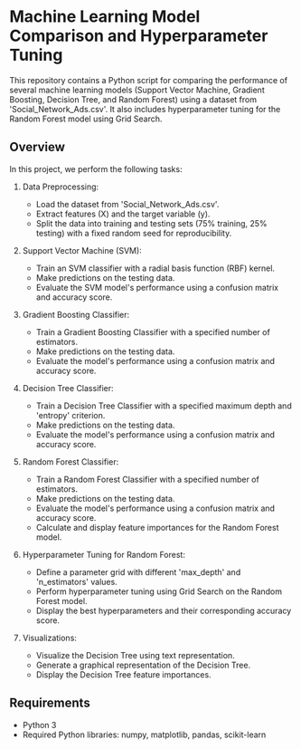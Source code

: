 # Machine Learning Model Comparison and Hyperparameter Tuning

This repository contains a Python script for comparing the performance of several machine learning models (Support Vector Machine, Gradient Boosting, Decision Tree, and Random Forest) using a dataset from 'Social_Network_Ads.csv'. It also includes hyperparameter tuning for the Random Forest model using Grid Search.

## Overview

In this project, we perform the following tasks:

1. Data Preprocessing:
   - Load the dataset from 'Social_Network_Ads.csv'.
   - Extract features (X) and the target variable (y).
   - Split the data into training and testing sets (75% training, 25% testing) with a fixed random seed for reproducibility.

2. Support Vector Machine (SVM):
   - Train an SVM classifier with a radial basis function (RBF) kernel.
   - Make predictions on the testing data.
   - Evaluate the SVM model's performance using a confusion matrix and accuracy score.

3. Gradient Boosting Classifier:
   - Train a Gradient Boosting Classifier with a specified number of estimators.
   - Make predictions on the testing data.
   - Evaluate the model's performance using a confusion matrix and accuracy score.

4. Decision Tree Classifier:
   - Train a Decision Tree Classifier with a specified maximum depth and 'entropy' criterion.
   - Make predictions on the testing data.
   - Evaluate the model's performance using a confusion matrix and accuracy score.

5. Random Forest Classifier:
   - Train a Random Forest Classifier with a specified number of estimators.
   - Make predictions on the testing data.
   - Evaluate the model's performance using a confusion matrix and accuracy score.
   - Calculate and display feature importances for the Random Forest model.

6. Hyperparameter Tuning for Random Forest:
   - Define a parameter grid with different 'max_depth' and 'n_estimators' values.
   - Perform hyperparameter tuning using Grid Search on the Random Forest model.
   - Display the best hyperparameters and their corresponding accuracy score.

7. Visualizations:
   - Visualize the Decision Tree using text representation.
   - Generate a graphical representation of the Decision Tree.
   - Display the Decision Tree feature importances.

## Requirements

- Python 3
- Required Python libraries: numpy, matplotlib, pandas, scikit-learn

